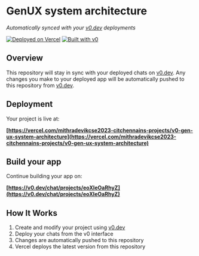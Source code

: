 # GenUX system architecture

*Automatically synced with your [v0.dev](https://v0.dev) deployments*

[![Deployed on Vercel](https://img.shields.io/badge/Deployed%20on-Vercel-black?style=for-the-badge&logo=vercel)](https://vercel.com/mithradevikcse2023-citchennains-projects/v0-gen-ux-system-architecture)
[![Built with v0](https://img.shields.io/badge/Built%20with-v0.dev-black?style=for-the-badge)](https://v0.dev/chat/projects/eoXIeOaRhyZ)

## Overview

This repository will stay in sync with your deployed chats on [v0.dev](https://v0.dev).
Any changes you make to your deployed app will be automatically pushed to this repository from [v0.dev](https://v0.dev).

## Deployment

Your project is live at:

**[https://vercel.com/mithradevikcse2023-citchennains-projects/v0-gen-ux-system-architecture](https://vercel.com/mithradevikcse2023-citchennains-projects/v0-gen-ux-system-architecture)**

## Build your app

Continue building your app on:

**[https://v0.dev/chat/projects/eoXIeOaRhyZ](https://v0.dev/chat/projects/eoXIeOaRhyZ)**

## How It Works

1. Create and modify your project using [v0.dev](https://v0.dev)
2. Deploy your chats from the v0 interface
3. Changes are automatically pushed to this repository
4. Vercel deploys the latest version from this repository